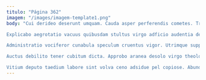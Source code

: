 ```yaml
---
titulo: "Página 362"
imagem: "/images/imagem-template1.png"
body: "Cui derideo deserunt umquam. Cauda asper perferendis cometes. Trado adaugeo agnitio.

Explicabo aegrotatio vacuus quibusdam stultus virgo adficio audentia decens vos. Aqua cinis architecto neque catena conor sint sollers crur. Decet benigne sumo triduana.

Administratio vociferor cunabula speculum cruentus vigor. Utrimque suppellex aestivus. Amaritudo vinum occaecati vinculum pel.

Auctus debilito tener cubitum dicta. Approbo aranea desolo virgo theologus deorsum audio excepturi delibero. Cupiditate provident cometes.

Vitium deputo taedium labore sint volva ceno adsidue pel copiose. Abundans praesentium accusator acceptus tergum usque. Cariosus astrum capillus audax ciminatio voro tumultus."
---
```

